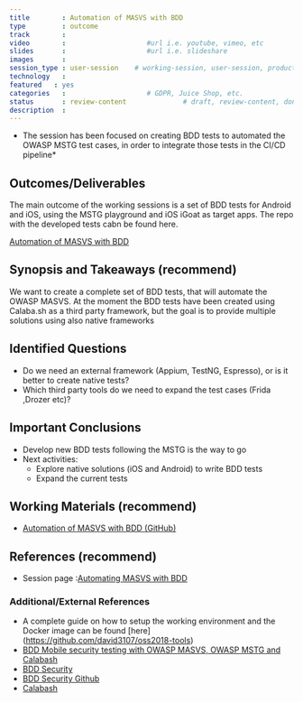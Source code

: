 ```yaml
---
title        : Automation of MASVS with BDD
type         : outcome
track        :
video        :                    #url i.e. youtube, vimeo, etc
slides       :                    #url i.e. slideshare
images       :
session_type : user-session    # working-session, user-session, product-sesssion
technology   :
featured   : yes
categories   :                    # GDPR, Juice Shop, etc.
status       : review-content              # draft, review-content, done
description  :
---
```



* The session has been focused on creating BDD tests to automated the OWASP MSTG test cases, in order to integrate those tests in the CI/CD pipeline*

## Outcomes/Deliverables

The main outcome of the working sessions is a set of BDD tests for Android and iOS, using the MSTG playground and iOS iGoat as target apps. The repo with the developed tests cabn be found here. 

[Automation of MASVS with BDD](https://github.com/ing-bank/bdd-mobile-security-automation-framework/)

## Synopsis and Takeaways (recommend)

We want to create a complete set of BDD tests, that will automate the OWASP MASVS. At the moment the BDD tests have been created using Calaba.sh as a third party framework, but the goal is to provide multiple solutions using also native frameworks

## Identified Questions

* Do we need an external framework (Appium, TestNG, Espresso), or is it better to create native tests?
* Which third party tools do we need to expand the test cases (Frida ,Drozer etc)?

## Important Conclusions
* Develop new BDD tests following the MSTG is the way to go
* Next activities:
  * Explore native solutions (iOS and Android) to write BDD tests
  * Expand the current tests

## Working Materials (recommend)

* [Automation of MASVS with BDD (GitHub)](https://github.com/ing-bank/bdd-mobile-security-automation-framework/)

## References (recommend)
- Session page :[Automating MASVS with BDD](https://open-security-summit.org/tracks/owasp-projects/working-sessions/automating-masvs/)


### Additional/External References
* A complete guide on how to setup the working environment and the Docker image can be found [here] (https://github.com/david3107/oss2018-tools)
* [BDD Mobile security testing with OWASP MASVS, OWASP MSTG and Calabash](https://www.owasp.org/images/f/fb/V2_-_OWASP_Buscharest_Davide_Cioccia.pdf)
* [BDD Security](https://www.continuumsecurity.net/bdd-security)
* [BDD Security Github](https://github.com/continuumsecurity/bdd-security)
* [Calabash](http://calaba.sh/)
